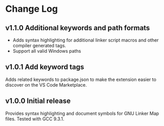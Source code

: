 # Change Log

## v1.1.0 Additional keywords and path formats

- Adds syntax highlighting for additional linker script macros and other compiler generated tags.
- Support all valid Windows paths

## v1.0.1 Add keyword tags

Adds related keywords to package.json to make the extension easier to discover on the VS Code Marketplace.

## v1.0.0 Initial release

Provides syntax highlighting and document symbols for GNU Linker Map files.
Tested with GCC 9.3.1.